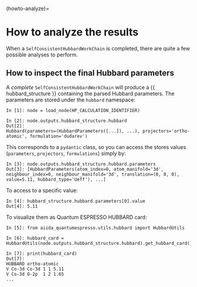 (howto-analyze)=

# How to analyze the results

When a `SelfConsistentHubbardWorkChain` is completed, there are quite a few possible analyses to perform.

## How to inspect the final Hubbard parameters

A _complete_ `SelfConsistentHubbardWorkChain` will produce a {{ hubbard_structure }} containing the parsed Hubbard parameters.
The parameters are stored under the `hubbard` namespace:

```shell
In [1]: node = load_node(HP_CALCULATION_IDENTIFIER)

In [2]: node.outputs.hubbard_structure.hubbard
Out[2]:
Hubbard(parameters=(HubbardParameters([...]), ...), projectors='ortho-atomic', formulation='dudarev')
```

This corresponds to a `pydantic` class, so you can access the stores values (`parameters`, `projectors`, `formulations`) simply by:
```shell
In [3]: node.outputs.hubbard_structure.hubbard.parameters
Out[3]: [HubbardParameters(atom_index=0, atom_manifold='3d', neighbour_index=0, neighbour_manifold='3d', translation=(0, 0, 0), value=5.11, hubbard_type='Ueff'), ...]
```

To access to a specific value:
```shell
In [4]: hubbard_structure.hubbard.parameters[0].value
Out[4]: 5.11
```

To visualize them as Quantum ESPRESSO HUBBARD card:

```shell
In [5]: from aiida_quantumespresso.utils.hubbard import HubbardUtils

In [6]: hubbard_card = HubbardUtils(node.outputs.hubbard_structure.hubbard).get_hubbard_card()

In [7]: print(hubbard_card)
Out[7]:
HUBBARD ortho-atomic
V Co-3d Co-3d 1 1 5.11
V Co-3d O-2p  1 2 1.65
...
```
